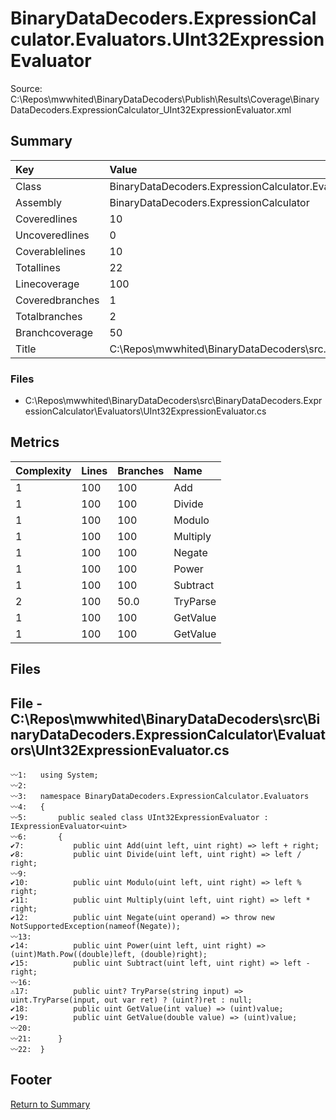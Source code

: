 ﻿
# BinaryDataDecoders.ExpressionCalculator.Evaluators.UInt32ExpressionEvaluator
Source: C:\Repos\mwwhited\BinaryDataDecoders\Publish\Results\Coverage\BinaryDataDecoders.ExpressionCalculator_UInt32ExpressionEvaluator.xml

## Summary

| Key                  | Value                                                            |
| :------------------- | :--------------------------------------------------------------- |
| Class                | BinaryDataDecoders.ExpressionCalculator.Evaluators.UInt32Exp | 
| Assembly             | BinaryDataDecoders.ExpressionCalculator                      | 
| Coveredlines         | 10                                                           | 
| Uncoveredlines       | 0                                                            | 
| Coverablelines       | 10                                                           | 
| Totallines           | 22                                                           | 
| Linecoverage         | 100                                                          | 
| Coveredbranches      | 1                                                            | 
| Totalbranches        | 2                                                            | 
| Branchcoverage       | 50                                                           | 
| Title                | C:\Repos\mwwhited\BinaryDataDecoders\src\..\src\BinaryDataDe | 

### Files
 * C:\Repos\mwwhited\BinaryDataDecoders\src\BinaryDataDecoders.ExpressionCalculator\Evaluators\UInt32ExpressionEvaluator.cs

## Metrics

| Complexity | Lines | Branches | Name                                          |
| :--------- | :---- | :------- | :-------------------------------------------- |
| 1          | 100   | 100      | Add | 
| 1          | 100   | 100      | Divide | 
| 1          | 100   | 100      | Modulo | 
| 1          | 100   | 100      | Multiply | 
| 1          | 100   | 100      | Negate | 
| 1          | 100   | 100      | Power | 
| 1          | 100   | 100      | Subtract | 
| 2          | 100   | 50.0     | TryParse | 
| 1          | 100   | 100      | GetValue | 
| 1          | 100   | 100      | GetValue | 
## Files

## File - C:\Repos\mwwhited\BinaryDataDecoders\src\BinaryDataDecoders.ExpressionCalculator\Evaluators\UInt32ExpressionEvaluator.cs

```CSharp
〰1:   using System;
〰2:   
〰3:   namespace BinaryDataDecoders.ExpressionCalculator.Evaluators
〰4:   {
〰5:       public sealed class UInt32ExpressionEvaluator : IExpressionEvaluator<uint>
〰6:       {
✔7:           public uint Add(uint left, uint right) => left + right;
✔8:           public uint Divide(uint left, uint right) => left / right;
〰9:   
✔10:          public uint Modulo(uint left, uint right) => left % right;
✔11:          public uint Multiply(uint left, uint right) => left * right;
✔12:          public uint Negate(uint operand) => throw new NotSupportedException(nameof(Negate));
〰13:  
✔14:          public uint Power(uint left, uint right) => (uint)Math.Pow((double)left, (double)right);
✔15:          public uint Subtract(uint left, uint right) => left - right;
〰16:  
⚠17:          public uint? TryParse(string input) => uint.TryParse(input, out var ret) ? (uint?)ret : null;
✔18:          public uint GetValue(int value) => (uint)value;
✔19:          public uint GetValue(double value) => (uint)value;
〰20:  
〰21:      }
〰22:  }

```
## Footer 
[Return to Summary](Summary.md)

